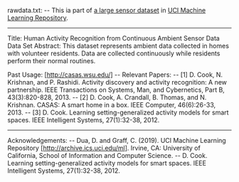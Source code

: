 rawdata.txt:
-- This ia part of [a large sensor dataset](https://archive.ics.uci.edu/ml/datasets/Human+Activity+Recognition+from+Continuous+Ambient+Sensor+Data) in [UCI Machine Learning Repository](http://archive.ics.uci.edu/ml).

---
Title: Human Activity Recognition from Continuous Ambient Sensor Data Data Set
Abstract: This dataset represents ambient data collected in homes with volunteer residents. Data are collected continuously while residents perform their normal routines.

Past Usage: [http://casas.wsu.edu/]
-- Relevant Papers:
-- [1] D. Cook, N. Krishnan, and P. Rashidi. Activity discovery and activity recognition: A new partnership. IEEE Transactions on Systems, Man, and Cybernetics, Part B, 43(3):820-828, 2013.
-- [2] D. Cook, A. Crandall, B. Thomas, and N. Krishnan. CASAS: A smart home in a box. IEEE Computer, 46(6):26-33, 2013.
-- [3] D. Cook. Learning setting-generalized activity models for smart spaces. IEEE Intelligent Systems, 27(1):32-38, 2012.

---
Acknowledgements:
-- Dua, D. and Graff, C. (2019). UCI Machine Learning Repository [http://archive.ics.uci.edu/ml]. Irvine, CA: University of California, School of Information and Computer Science.
-- D. Cook. Learning setting-generalized activity models for smart spaces. IEEE Intelligent Systems, 27(1):32-38, 2012.